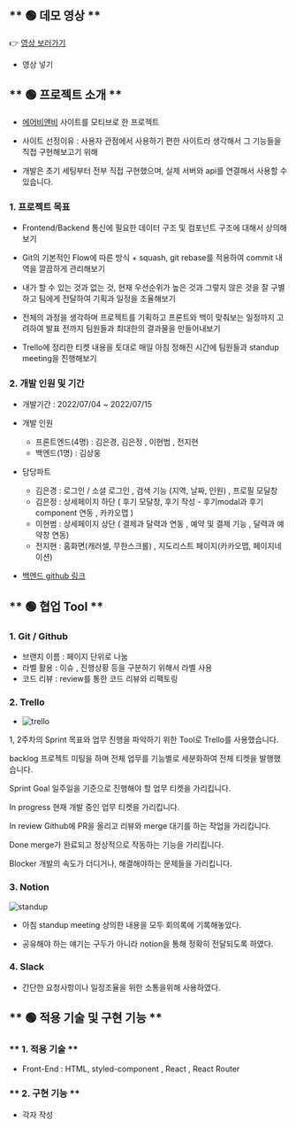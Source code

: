 ## ** 🟢 데모 영상 **

👉 [영상 보러가기](https://www.youtube.com/)

- 영상 넣기

## ** 🟢 프로젝트 소개 **

- [에어비앤비](https://www.airbnb.co.kr/) 사이트를 모티브로 한 프로젝트

- 사이트 선정이유 : 사용자 관점에서 사용하기 편한 사이트라 생각해서 그 기능들을 직접 구현해보고기 위해

- 개발은 초기 세팅부터 전부 직접 구현했으며, 실제 서버와 api를 연결해서 사용할 수 있습니다.

### 1. 프로젝트 목표

- Frontend/Backend 통신에 필요한 데이터 구조 및 컴포넌트 구조에 대해서 상의해보기

- Git의 기본적인 Flow에 따른 방식 + squash, git rebase를 적용하여 commit 내역을 깔끔하게 관리해보기

- 내가 할 수 있는 것과 없는 것, 현재 우선순위가 높은 것과 그렇지 않은 것을 잘 구별하고 팀에게 전달하여 기획과 일정을 조율해보기

- 전체의 과정을 생각하며 프로젝트를 기획하고 프론트와 백이 맞춰보는 일정까지 고려하여 발표 전까지 팀원들과 최대한의 결과물을 만들어내보기

- Trello에 정리한 티켓 내용을 토대로 매일 아침 정해진 시간에 팀원들과 standup meeting을 진행해보기

### 2. 개발 인원 및 기간

- 개발기간 : 2022/07/04 ~ 2022/07/15
- 개발 인원

  - 프론트엔드(4명) : 김은경, 김은정 , 이현범 , 전지현
  - 백엔드(1명) : 김상웅

- 담당파트
  - 김은경 : 로그인 / 소셜 로그인 , 검색 기능 (지역, 날짜, 인원) , 프로필 모달창
  - 김은정 : 상세페이지 하단 ( 후기 모달창, 후기 작성 - 후기modal과 후기component 연동 , 카카오맵 )
  - 이현범 : 상세페이지 상단 ( 결제과 달력과 연동 , 예약 및 결제 기능 , 달력과 예약창 연동)
  - 전지현 : 홈화면(캐러셀, 무한스크롤) , 지도리스트 페이지(카카오맵, 페이지네이션)
- [백엔드 github 링크](https://github.com/wecode-bootcamp-korea/34-2nd-TamnaBnB-backend)

## ** 🟢 협업 Tool **

### 1. Git / Github

- 브랜치 이름 : 페이지 단위로 나눔
- 라벨 활용 : 이슈 , 진행상황 등을 구분하기 위해서 라벨 사용
- 코드 리뷰 : review를 통한 코드 리뷰와 리팩토링

### 2. Trello

- ![trello](/public/images/trello.gif)

1, 2주차의 Sprint 목표와 업무 진행을 파악하기 위한 Tool로 Trello를 사용했습니다.

backlog 프로젝트 미팅을 하며 전체 업무를 기능별로 세분화하여 전체 티켓을 발행했습니다.

Sprint Goal 일주일을 기준으로 진행해야 할 업무 티켓을 가리킵니다.

In progress 현재 개발 중인 업무 티켓을 가리킵니다.

In review Github에 PR을 올리고 리뷰와 merge 대기를 하는 작업을 가리킵니다.

Done merge가 완료되고 정상적으로 작동하는 기능을 가리킵니다.

Blocker 개발의 속도가 더디거나, 해결해야하는 문제들을 가리킵니다.

### 3. Notion

![standup](./public/images/notion-modify.png)

- 아침 standup meeting 상의한 내용을 모두 회의록에 기록해놓았다.

- 공유해야 하는 얘기는 구두가 아니라 notion을 통해 정확히 전달되도록 하였다.

### 4. Slack

- 간단한 요청사항이나 일정조율을 위한 소통을위해 사용하였다.

## ** 🟢 적용 기술 및 구현 기능 **

### ** 1. 적용 기술 **

- Front-End : HTML, styled-component , React , React Router

### ** 2. 구현 기능 **

- 각자 작성
